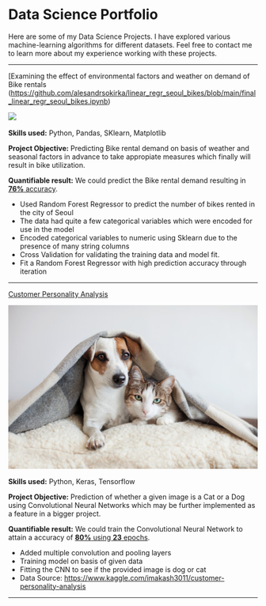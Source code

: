 # Data Science Portfolio

Here are some of my Data Science Projects. I have explored various machine-learning algorithms for different datasets. Feel free to contact me to learn more about my experience working with these projects.

***

[Examining the effect of environmental factors and weather on demand of Bike rentals (https://github.com/alesandrsokirka/linear_regr_seoul_bikes/blob/main/final_linear_regr_seoul_bikes.ipynb)

<img src="![149589464-5429e5d4-79a4-423b-93e0-9a388745a204](https://github.com/alesandrsokirka/portfolio_DS/blob/master/images/bike.jpg)
 ?raw=true"/>

**Skills used:** Python, Pandas, SKlearn, Matplotlib

**Project Objective:** Predicting Bike rental demand on basis of weather and seasonal factors in advance to take appropiate measures which finally will result in bike utilization.

**Quantifiable result:** We could predict the Bike rental demand resulting in [**76%** accuracy](https://github.com/suvo-gh/Bike-Rental-Demand/blob/main/Bike_Rental_Demand.ipynb).

- Used Random Forest Regressor to predict the number of bikes rented in the city of Seoul
- The data had quite a few categorical variables which were encoded for use in the model
- Encoded categorical variables to numeric using Sklearn due to the presence of many string columns
- Cross Validation for validating the training data and model fit.
- Fit a Random Forest Regressor with high prediction accuracy through iteration

***

[Customer Personality Analysis](https://github.com/alesandrsokirka/Customer_Personality_Analysis_Kaggle/blob/main/Customer_personality.ipynb)

<img src="images/Dog-and-Cat.jpeg?raw=true"/>

**Skills used:** Python, Keras, Tensorflow

**Project Objective:** Prediction of whether a given image is a Cat or a Dog using Convolutional Neural Networks which may be further implemented as a feature in a bigger project.

**Quantifiable result:** We could train the Convolutional Neural Network to attain a accuracy of [**80%** using **23** epochs](https://github.com/alesandrsokirka/Customer_Personality_Analysis_Kaggle/blob/main/Customer_personality.ipynb).

- Added multiple convolution and pooling layers
- Training model on basis of given data
- Fitting the CNN to see if the provided image is dog or cat
- Data Source: https://www.kaggle.com/imakash3011/customer-personality-analysis


***
